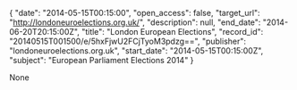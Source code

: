 {
  "date": "2014-05-15T00:15:00", 
  "open_access": false, 
  "target_url": "http://londoneuroelections.org.uk/", 
  "description": null, 
  "end_date": "2014-06-20T20:15:00Z", 
  "title": "London European Elections", 
  "record_id": "20140515T001500/e/5hxFjwU2FCjTyoM3pdzg==", 
  "publisher": "londoneuroelections.org.uk", 
  "start_date": "2014-05-15T00:15:00Z", 
  "subject": "European Parliament Elections 2014"
}

None